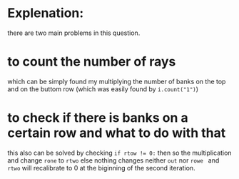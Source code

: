 # Explenation:
there are two main problems in this question.
# to count the number of rays
  which can be simply found my multiplying the number of banks on the top and on the buttom row (which was easily found by `i.count("1")`)
# to check if there is banks on a certain row and what to do with that
this also can be solved by checking `if rtow != 0:` then so the multiplication and change `rone` to `rtwo` else nothing changes neither `out` nor `rowe ` and `rtwo` will recalibrate to 0 at the biginning of the second iteration. 
